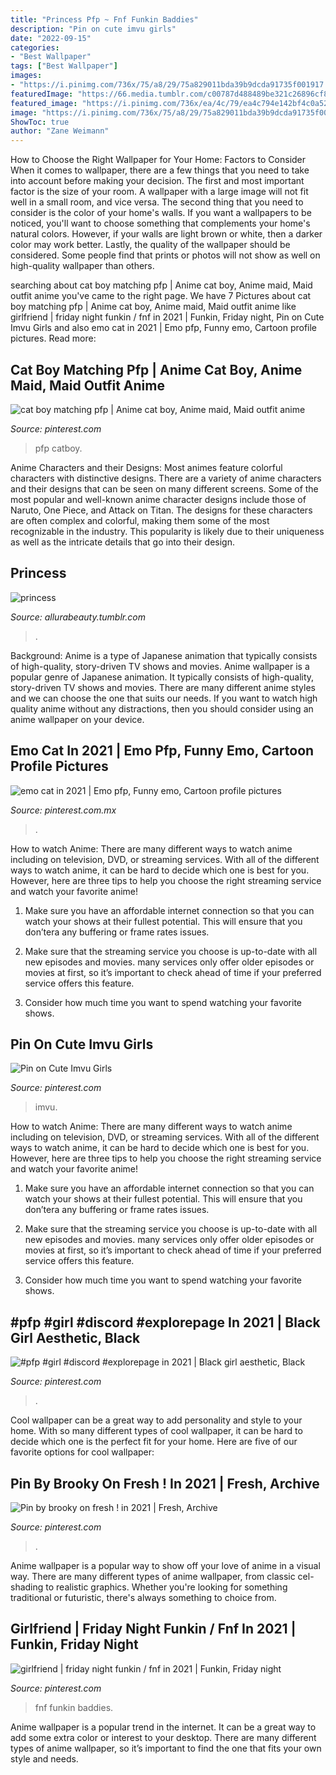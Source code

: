 ```yaml
---
title: "Princess Pfp ~ Fnf Funkin Baddies"
description: "Pin on cute imvu girls"
date: "2022-09-15"
categories:
- "Best Wallpaper"
tags: ["Best Wallpaper"]
images:
- "https://i.pinimg.com/736x/75/a8/29/75a829011bda39b9dcda91735f001917.jpg"
featuredImage: "https://66.media.tumblr.com/c00787d488489be321c26896cf899ea0/tumblr_oxofv3WuYW1wwhvw3o3_640.png"
featured_image: "https://i.pinimg.com/736x/ea/4c/79/ea4c794e142bf4c0a520317e7514ad5b.jpg"
image: "https://i.pinimg.com/736x/75/a8/29/75a829011bda39b9dcda91735f001917.jpg"
ShowToc: true
author: "Zane Weimann"
---
```



How to Choose the Right Wallpaper for Your Home: Factors to Consider
When it comes to wallpaper, there are a few things that you need to take into account before making your decision. The first and most important factor is the size of your room. A wallpaper with a large image will not fit well in a small room, and vice versa. 
The second thing that you need to consider is the color of your home's walls. If you want a wallpapers to be noticed, you'll want to choose something that complements your home's natural colors. However, if your walls are light brown or white, then a darker color may work better. 
Lastly, the quality of the wallpaper should be considered. Some people find that prints or photos will not show as well on high-quality wallpaper than others.

	

		
searching about cat boy matching pfp | Anime cat boy, Anime maid, Maid outfit anime you've came to the right page. We have 7 Pictures about cat boy matching pfp | Anime cat boy, Anime maid, Maid outfit anime like girlfriend | friday night funkin / fnf in 2021 | Funkin, Friday night, Pin on Cute Imvu Girls and also emo cat in 2021 | Emo pfp, Funny emo, Cartoon profile pictures. Read more:
		
    
## Cat Boy Matching Pfp | Anime Cat Boy, Anime Maid, Maid Outfit Anime

<img loading=lazy src="https://i.pinimg.com/736x/ea/4c/79/ea4c794e142bf4c0a520317e7514ad5b.jpg" onerror="this.onerror=null;this.src='https://tse4.mm.bing.net/th?id=OIP.pwgdndUWW5XbxpcjRS5CjwHaNJ&amp;pid=15.1';" alt="cat boy matching pfp | Anime cat boy, Anime maid, Maid outfit anime">

_Source: pinterest.com_

>pfp catboy. 

	

Anime Characters and their Designs: Most animes feature colorful characters with distinctive designs.
There are a variety of anime characters and their designs that can be seen on many different screens. Some of the most popular and well-known anime character designs include those of Naruto, One Piece, and Attack on Titan. The designs for these characters are often complex and colorful, making them some of the most recognizable in the industry. This popularity is likely due to their uniqueness as well as the intricate details that go into their design.

    
## Princess

<img loading=lazy src="https://66.media.tumblr.com/c00787d488489be321c26896cf899ea0/tumblr_oxofv3WuYW1wwhvw3o3_640.png" onerror="this.onerror=null;this.src='https://tse4.mm.bing.net/th?id=OIP.lcg3NaGBnw60uNbXSvUbWQHaIB&amp;pid=15.1';" alt="princess">

_Source: allurabeauty.tumblr.com_

>. 

	

Background: Anime is a type of Japanese animation that typically consists of high-quality, story-driven TV shows and movies.
Anime wallpaper is a popular genre of Japanese animation. It typically consists of high-quality, story-driven TV shows and movies. There are many different anime styles and we can choose the one that suits our needs. If you want to watch high quality anime without any distractions, then you should consider using an anime wallpaper on your device.

    
## Emo Cat In 2021 | Emo Pfp, Funny Emo, Cartoon Profile Pictures

<img loading=lazy src="https://i.pinimg.com/736x/bb/37/27/bb37270a07e31b81df907fff6783d033.jpg" onerror="this.onerror=null;this.src='https://tse1.mm.bing.net/th?id=OIP.XiwI4Kr24ajFBdzNRZensAHaHa&amp;pid=15.1';" alt="emo cat in 2021 | Emo pfp, Funny emo, Cartoon profile pictures">

_Source: pinterest.com.mx_

>. 

	

How to watch Anime: There are many different ways to watch anime including on television, DVD, or streaming services.
With all of the different ways to watch anime, it can be hard to decide which one is best for you. However, here are three tips to help you choose the right streaming service and watch your favorite anime!
1. Make sure you have an affordable internet connection so that you can watch your shows at their fullest potential. This will ensure that you don’tera any buffering or frame rates issues.

2. Make sure that the streaming service you choose is up-to-date with all new episodes and movies. many services only offer older episodes or movies at first, so it’s important to check ahead of time if your preferred service offers this feature.

3. Consider how much time you want to spend watching your favorite shows.

    
## Pin On Cute Imvu Girls

<img loading=lazy src="https://i.pinimg.com/736x/75/a8/29/75a829011bda39b9dcda91735f001917.jpg" onerror="this.onerror=null;this.src='https://tse1.mm.bing.net/th?id=OIP.w9crIK40h5GxK75KEiJOIAHaLn&amp;pid=15.1';" alt="Pin on Cute Imvu Girls">

_Source: pinterest.com_

>imvu. 

	

How to watch Anime: There are many different ways to watch anime including on television, DVD, or streaming services.
With all of the different ways to watch anime, it can be hard to decide which one is best for you. However, here are three tips to help you choose the right streaming service and watch your favorite anime!
1. Make sure you have an affordable internet connection so that you can watch your shows at their fullest potential. This will ensure that you don’tera any buffering or frame rates issues.

2. Make sure that the streaming service you choose is up-to-date with all new episodes and movies. many services only offer older episodes or movies at first, so it’s important to check ahead of time if your preferred service offers this feature.

3. Consider how much time you want to spend watching your favorite shows.

    
## #pfp #girl #discord #explorepage In 2021 | Black Girl Aesthetic, Black

<img loading=lazy src="https://i.pinimg.com/736x/52/27/33/5227333fd11d40abc9a757d6cf1003d1.jpg" onerror="this.onerror=null;this.src='https://tse2.mm.bing.net/th?id=OIP.94CkmE2BGk-5qdtvSYUPNQHaNK&amp;pid=15.1';" alt="#pfp #girl #discord #explorepage in 2021 | Black girl aesthetic, Black">

_Source: pinterest.com_

>. 

	

Cool wallpaper can be a great way to add personality and style to your home. With so many different types of cool wallpaper, it can be hard to decide which one is the perfect fit for your home. Here are five of our favorite options for cool wallpaper: 

    
## Pin By Brooky On Fresh ! In 2021 | Fresh, Archive

<img loading=lazy src="https://i.pinimg.com/736x/16/c0/d0/16c0d02df91565dfb866534f774d2857.jpg" onerror="this.onerror=null;this.src='https://tse1.mm.bing.net/th?id=OIP.14qB1YIaYsnNQ5srV1J0hAHaHm&amp;pid=15.1';" alt="Pin by brooky on fresh ! in 2021 | Fresh, Archive">

_Source: pinterest.com_

>. 

	

Anime wallpaper is a popular way to show off your love of anime in a visual way. There are many different types of anime wallpaper, from classic cel-shading to realistic graphics. Whether you're looking for something traditional or futuristic, there's always something to choice from.

    
## Girlfriend | Friday Night Funkin / Fnf In 2021 | Funkin, Friday Night

<img loading=lazy src="https://i.pinimg.com/736x/1c/36/93/1c369313c14cf60df6a9f81f62eff37e.jpg" onerror="this.onerror=null;this.src='https://tse1.mm.bing.net/th?id=OIP.iRkVKwnwk6RrUCpVcloOxgHaKo&amp;pid=15.1';" alt="girlfriend | friday night funkin / fnf in 2021 | Funkin, Friday night">

_Source: pinterest.com_

>fnf funkin baddies. 

	

Anime wallpaper is a popular trend in the internet. It can be a great way to add some extra color or interest to your desktop. There are many different types of anime wallpaper, so it’s important to find the one that fits your own style and needs.

